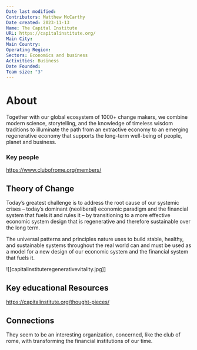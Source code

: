 ```yaml
---
Date last modified: 
Contributors: Matthew McCarthy
Date created: 2023-11-13
Name: The Capital Institute
URL: https://capitalinstitute.org/
Main City: 
Main Country: 
Operating Region: 
Sectors: Economics and business
Activities: Business
Date Founded: 
Team size: "3"
---
```


# About 

Together with our global ecosystem of 1000+ change makers, we combine modern science, storytelling, and the knowledge of timeless wisdom traditions to illuminate the path from an extractive economy to an emerging regenerative economy that supports the long-term well-being of people, planet and business.

### Key people 

 https://www.clubofrome.org/members/

## Theory of Change 

Today’s greatest challenge is to address the root cause of our systemic crises – today’s dominant (neoliberal) economic paradigm and the financial system that fuels it and rules it – by transitioning to a more effective economic system design that is regenerative and therefore sustainable over the long term.

The universal patterns and principles nature uses to build stable, healthy, and sustainable systems throughout the real world can and must be used as a model for a new design of our economic system and the financial system that fuels it.

![[capitalinstituteregenerativevitality.jpg]]
## Key educational Resources 

https://capitalinstitute.org/thought-pieces/

## Connections 

They seem to be an interesting organization, concerned, like the club of rome, with transforming the financial institutions of our time. 

